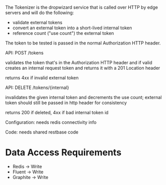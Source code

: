 
The Tokenizer is the dropwizard service that is called over HTTP by
edge servers and will do the following:

* validate external tokens
* convert an external token into a short-lived internal token
* reference count ("use count") the external token


The token to be tested is passed in the normal Authorization HTTP header.


API:
  POST /tokens

  validates the token that's in the Authorization HTTP header and if valid
  creates an internal request token and returns it with a 201 Location
  header

  returns 4xx if invalid external token


API:
  DELETE /tokens/{internal}

  invalidates the given internal token and decrements the use count; external
  token should still be passed in http header for consistency

  returns 200 if deleted, 4xx if bad internal token id


  
Configuration:
  needs redis connectivity info

Code:
  needs shared restbase code

Data Access Requirements
===
* Redis -> Write
* Fluent -> Write
* Graphite -> Write

